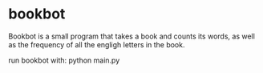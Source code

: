 # bookbot

Bookbot is a small program that takes a book and counts its words, as well as the frequency of all the engligh letters in the book.

run bookbot with: python main.py